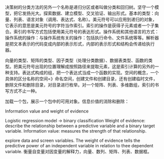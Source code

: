 决策树的分类方法的另外一个名称是递归分区或者叫做分类和回归树。坚守一个模型，把它发扬光大。探索数据、建立模型、交叉验证、输出形式。基本的类型：向量、列表、语言对象（调用、表达式、名称）。美元符号可以应用到递归的对象，它表示的意思是美元符号的字符当作索引。索引的操作是获得子元素或者一个子集合。索引的书写方式包括使用美元符号的表达形式。操作系统和其他语言的方式：操作系统的操作：与操作系统有关的操作：包括执行命令、文件系统等等。解析器是把文本表示的代码变成内部的表示形式，内部的表示形式和结构会传递给执行器。

向量的类型、矩阵的类型、因子类型（处理分类数据）、数据表类型、函数的类型。把美元符号出现的位置理解成按照路径来提取元素，这是索引计算的另外的一种支持。表达式构成的组，把一个表达式当成一个函数的实现。空间的概念，一个具体的区分名称的空间=》命名空间，创建文件和创建目录，还有创建临时文件，删除文件和删除目录，对目录进行枚举。对一个矩阵、列表、多维数组，索引的书写方式不止一种。

加载一个包，展示一个包中的可用对象。信息价值的消除和删除：

Information value and weight of evidence

Logistic regression model -> binary classification 
Weight of evidence: describe the relationship between a predictive  variable and a binary target variable.
Information value: measures the strength of that relationship.

explore data and screen variables. The weight of evidence tells the predictive power of an independent variable in relation to thee dependent variable. 衡量自变量对因变量的解释力，向量、数列、矩阵、列表、数据框。


